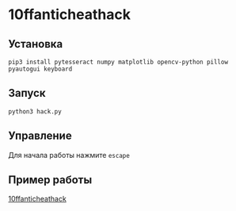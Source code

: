 # 10ffanticheathack
## Установка
`pip3 install pytesseract numpy matplotlib opencv-python pillow pyautogui keyboard`

## Запуск
`python3 hack.py`

## Управление
Для начала работы нажмите `escape`

## Пример работы
[10ffanticheathack](https://youtu.be/sbi5x7o-m8U "10ffanticheathack")
